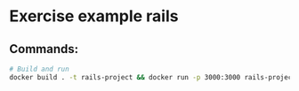 # Exercise example rails

## Commands:
``` bash
# Build and run
docker build . -t rails-project && docker run -p 3000:3000 rails-project
```